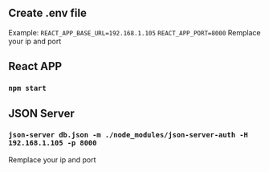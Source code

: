 ## Create .env file 
Example:
`REACT_APP_BASE_URL=192.168.1.105`
`REACT_APP_PORT=8000`
Remplace your ip and port

## React APP
### `npm start`

## JSON Server
### `json-server db.json -m ./node_modules/json-server-auth -H 192.168.1.105 -p 8000`
Remplace your ip and port